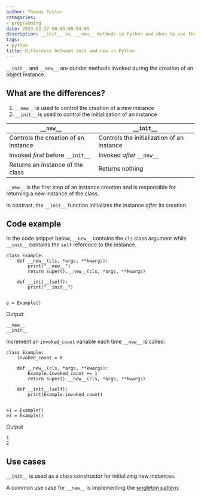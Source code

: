 ```yaml
---
author: Thomas Taylor
categories:
- programming
date: 2023-02-27 00:05:00-04:00
description: __init__ vs. __new__ methods in Python and when to use them
tags:
- python
title: Difference between init and new in Python
---
```


`__init__` and `__new__` are dunder methods invoked during the creation of an object instance.

## What are the differences?

1. `__new__` is used to control the creation of a new instance
2. `__init__` is used to control the initialization of an instance

|`__new__`                           |`__init__`                                |
|------------------------------------|------------------------------------------|
|Controls the creation of an instance|Controls the initialization of an instance|
|Invoked _first_ before `__init__`   |Invoked _after_ `__new__`                 |
|Returns an instance of the class    |Returns nothing                           |

`__new__` is the first step of an instance creation and is responsible for returning a new instance of the class.

In contrast, the `__init__` function initializes the instance _after_ its creation.

## Code example

In the code snippet below, `__new__` contains the `cls` class argument while `__init__` contains the `self` reference to the instance.

```python3
class Example:
    def __new__(cls, *args, **kwargs):
        print("__new__")
        return super().__new__(cls, *args, **kwargs)

    def __init__(self):
        print("__init__")


e = Example()
```

Output:

```text
__new__
__init__
```

Increment an `invoked_count` variable each time `__new__` is called:

```python3
class Example:
    invoked_count = 0

    def __new__(cls, *args, **kwargs):
        Example.invoked_count += 1
        return super().__new__(cls, *args, **kwargs)

    def __init__(self):
        print(Example.invoked_count)


e1 = Example()
e2 = Example()
```

Output

```text
1
2
```

## Use cases

`__init__` is used as a class constructor for initializing new instances.

A common use case for `__new__` is implementing the [singleton pattern](/singleton-in-python.html).